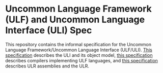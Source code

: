 # Uncommon Language Framework (ULF) and Uncommon Language Interface (ULI) Spec

This repository contains the informal specification for the Uncommon Language Framework/Uncommon Language Interface (ULF/ULI). [This specification]() describes the ULI and its object model, [this specification]() describes compilers implementing ULF languages, and [this specification]() describes ULR assemblies and the ULR.